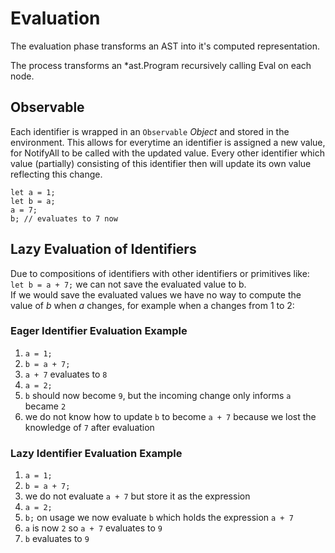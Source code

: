 # Evaluation
The evaluation phase transforms an AST into it's computed representation.

The process transforms an *ast.Program recursively calling Eval on each node.

## Observable
Each identifier is wrapped in an `Observable` *Object* and stored in the environment. This allows for
everytime an identifier is assigned a new value, for NotifyAll to be called with the updated value.
Every other identifier which value (partially) consisting of this identifier then will update its own value
reflecting this change.

```flow
let a = 1;
let b = a;
a = 7;
b; // evaluates to 7 now
```

## Lazy Evaluation of Identifiers
Due to compositions of identifiers with other identifiers or primitives like:
`let b = a + 7;`
we can not save the evaluated value to b. <br />
If we would save the evaluated values we have no way to compute the value of *b* when *a* changes, for example when
a changes from 1 to 2:

### Eager Identifier Evaluation Example
1. `a = 1;`
2. `b = a + 7;`
3. `a + 7` evaluates to `8`
4. `a = 2;`
5. `b` should now become `9`, but the incoming change only informs `a` became `2`
6. we do not know how to update `b` to become `a + 7` because we lost the knowledge of `7` after evaluation 

### Lazy Identifier Evaluation Example
1. `a = 1;`
2. `b = a + 7;`
3. we do not evaluate `a + 7` but store it as the expression
4. `a = 2;`
5. `b;` on usage we now evaluate `b` which holds the expression `a + 7`
6. `a` is now `2` so `a + 7` evaluates to `9`
7. `b` evaluates to `9`